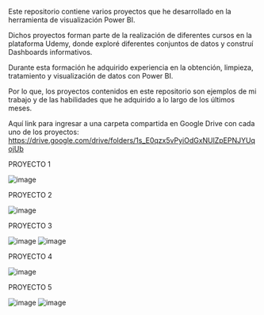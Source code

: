 Este repositorio contiene varios proyectos que he desarrollado en la herramienta de visualización Power BI. 

Dichos proyectos forman parte de la realización de diferentes cursos en la plataforma Udemy, donde exploré diferentes conjuntos de datos y construí Dashboards informativos.

Durante esta formación he adquirido experiencia en la obtención, limpieza, tratamiento y visualización de datos con Power BI.

Por lo que, los proyectos contenidos en este repositorio son ejemplos de mi trabajo y de las habilidades que he adquirido a lo largo de los últimos meses.

Aquí link para ingresar a una carpeta compartida en Google Drive con cada uno de los proyectos:
  https://drive.google.com/drive/folders/1s_E0qzx5vPyiOdGxNUlZpEPNJYUqojUb


PROYECTO 1

![image](https://github.com/maridecastrosuzano/Power-BI/assets/166634928/52ee936f-2585-4fb2-8e5d-4465d8734822)


PROYECTO 2

![image](https://github.com/maridecastrosuzano/Power-BI/assets/166634928/94060b61-cd97-48e8-809e-61bbef6ca5b1)


PROYECTO 3

![image](https://github.com/maridecastrosuzano/Power-BI/assets/166634928/848912f9-4c77-483b-b5ef-3d40dc2a831a)
![image](https://github.com/maridecastrosuzano/Power-BI/assets/166634928/17e982ae-198d-4429-b1a5-b6c11cd100aa)


PROYECTO 4

![image](https://github.com/maridecastrosuzano/Power-BI/assets/166634928/36842e0b-7557-45e8-ad81-a0bf7e0db7c4)


PROYECTO 5

![image](https://github.com/maridecastrosuzano/Power-BI/assets/166634928/939723db-9fb0-45b5-8e43-94dc3948110c)
![image](https://github.com/maridecastrosuzano/Power-BI/assets/166634928/e572cd68-959f-4a50-983f-a8bbea0f826e)






